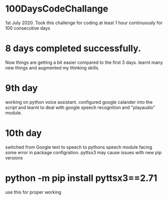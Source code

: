 # 100DaysCodeChallange
1st July 2020. Took this challenge for coding at least 1 hour continuously for 100 consecutive days

# 8 days completed successfully.
Now things are getting a bit easier compared to the first 3 days.
learnt many new things and augmented my thinking skills.

# 9th day
working on python voice assistant. configured google calander into the script and learnt to deal with google speech recognition and "playaudio" module.

# 10th day
switched from Google text to speech to pythons speech module
facing some error in package configration.
pyttsx3 may cause issues with new pip versions
# python -m pip install pyttsx3==2.71
  use this for proper working
